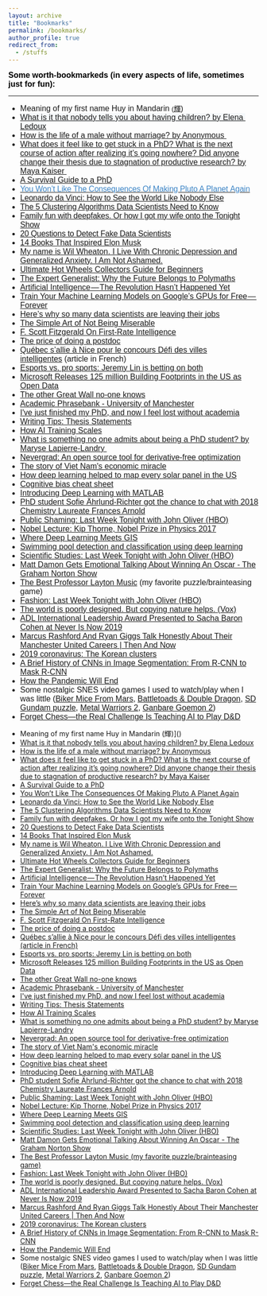 ```yaml
---
layout: archive
title: "Bookmarks"
permalink: /bookmarks/
author_profile: true
redirect_from:
  - /stuffs
---
```


<div><b style="background-color:transparent"><font color="#000000" face="trebuchet ms, sans-serif" size="3">Some worth-bookmarkeds (in every aspects of life, sometimes just for fun):</font></b></div>
<div>
<hr>
<div>

<ul><li><font face="trebuchet ms, sans-serif" size="3">Meaning of my first name Huy in Mandarin </font><span style="font-family:trebuchet ms,sans-serif;font-size:small">(</span><span style="font-family:trebuchet ms,sans-serif;color:rgb(0,0,0)"><a href="https://en.wiktionary.org/wiki/%E8%BC%9D">輝</a>)</span></li>
<li><font face="trebuchet ms, sans-serif" size="3" style="white-space:pre-wrap;background-color:rgb(245,248,250)"><a href="http://qr.ae/TUTqGe" style="white-space:pre-wrap;background-color:rgb(245,248,250)">What is it that nobody tells you about having children? by Elena Ledoux</a></font></li>
<li><a href="http://qr.ae/TUTqGH"><font face="trebuchet ms, sans-serif" size="3">How is the life of a male without marriage? by Anonymous&nbsp;</font></a></li>
<li><font face="trebuchet ms, sans-serif" size="3"><a href="http://qr.ae/TUTqGO">What does it feel like to get stuck in a PhD? What is the next course of action after realizing it’s going nowhere? Did anyone change their thesis due to stagnation of productive research? by Maya Kaiser&nbsp;</a></font></li>
<li><font face="trebuchet ms, sans-serif" size="3"><a href="http://karpathy.github.io/2016/09/07/phd/">A Survival Guide to a PhD</a></font></li>
<li><a href="https://medium.com/starts-with-a-bang/you-wont-like-the-consequences-of-making-pluto-a-planet-again-3019b2077129" style="letter-spacing:-0.015em"><font color="#3d85c6" face="trebuchet ms, sans-serif" size="3">You Won’t Like The Consequences Of Making Pluto A Planet&nbsp;Again</font></a></li>
<li><a href="https://medium.com/personal-growth/leonardo-da-vinci-how-to-see-the-world-like-nobody-else-7eb9d60dacac" style="letter-spacing:-0.21px"><font face="trebuchet ms, sans-serif" size="3">Leonardo da Vinci: How to See the World Like Nobody Else</font></a></li>
<li><a href="https://towardsdatascience.com/the-5-clustering-algorithms-data-scientists-need-to-know-a36d136ef68" style="letter-spacing:-0.24px;background-color:transparent"><font face="trebuchet ms, sans-serif" size="3">The 5 Clustering Algorithms Data Scientists Need to Know</font></a></li>
<li><a href="https://towardsdatascience.com/family-fun-with-deepfakes-or-how-i-got-my-wife-onto-the-tonight-show-a4454775c011" style="letter-spacing:-0.24px"><font face="trebuchet ms, sans-serif" size="3">Family fun with deepfakes. Or how I got my wife onto the Tonight Show</font></a></li>
<li><a href="https://www.kdnuggets.com/2016/01/20-questions-to-detect-fake-data-scientists.html" style="letter-spacing:-0.24px"><font face="trebuchet ms, sans-serif" size="3">20 Questions to Detect Fake Data Scientists</font></a></li>
<li><a href="http://time.com/4122837/elon-musk-book-recommendations/"><font face="trebuchet ms, sans-serif" size="3">14 Books That Inspired Elon Musk</font></a></li>
<li><a href="https://medium.com/@wilw/my-name-is-wil-wheaton-i-live-with-chronic-depression-and-generalized-anxiety-i-am-not-ashamed-8f693f9c0af1"><font face="trebuchet ms, sans-serif" size="3">My name is Wil Wheaton. I Live With Chronic Depression and Generalized Anxiety. I Am Not Ashamed.</font></a></li>
<li><a href="http://blog.wheelsbywovka.com/ultimate-hot-wheels-collectors-guide-beginners-2016-edition/"><font face="trebuchet ms, sans-serif" size="3">Ultimate Hot Wheels Collectors Guide for Beginners</font></a></li>
<li><a href="https://medium.com/@ztrana/the-expert-generalist-why-the-future-belongs-to-polymaths-46b0e9edc7bc"><font face="trebuchet ms, sans-serif" size="3">The Expert Generalist: Why the Future Belongs to Polymaths</font></a></li>
<li><a href="https://medium.com/@mijordan3/artificial-intelligence-the-revolution-hasnt-happened-yet-5e1d5812e1e7"><font face="trebuchet ms, sans-serif" size="3">Artificial Intelligence — The Revolution Hasn’t Happened Yet</font></a></li>
<li><a href="https://hackernoon.com/train-your-machine-learning-models-on-googles-gpus-for-free-forever-a41bd309d6ad"><font face="trebuchet ms, sans-serif" size="3">Train Your Machine Learning Models on Google’s GPUs for Free — Forever</font></a></li>
<li><a href="https://towardsdatascience.com/why-so-many-data-scientists-are-leaving-their-jobs-a1f0329d7ea4"><font face="trebuchet ms, sans-serif" size="3">Here’s why so many data scientists are leaving their jobs</font></a></li>
<li><a href="https://medium.com/personal-growth/the-simple-art-of-not-being-miserable-b374f42bc318"><font face="trebuchet ms, sans-serif" size="3">The Simple Art of Not Being Miserable</font></a></li>
<li><a href="https://medium.com/personal-growth/f-scott-fitzgerald-on-first-rate-intelligence-7cf8ea002794"><font face="trebuchet ms, sans-serif" size="3">F. Scott Fitzgerald On First-Rate Intelligence</font></a></li>
<li><a href="http://www.sciencemag.org/careers/2017/01/price-doing-postdoc?utm_source=sciencemagazine&amp;utm_medium=facebook-text&amp;utm_campaign=postdocprice-10365"><font face="trebuchet ms, sans-serif" size="3">The price of doing a postdoc</font></a></li>
<li><font face="trebuchet ms, sans-serif" size="3"><a href="https://www.lesoleil.com/actualite/quebec-sallie-a-nice-pour-le-concours-defi-des-villes-intelligentes-0780e6eaa1f92724d00f70c417b0a8b8">Québec s’allie à Nice pour le concours Défi des villes intelligentes</a><span style="background-color:transparent">&nbsp;(article in French)</span></font></li>
<li><a href="https://qz.com/1438337/esports-vs-pro-sports-jeremy-lin-is-betting-on-both/"><font face="trebuchet ms, sans-serif" size="3">Esports vs. pro sports: Jeremy Lin is betting on both</font></a></li>
<li><a href="https://blogs.bing.com/maps/2018-06/microsoft-releases-125-million-building-footprints-in-the-us-as-open-data"><font face="trebuchet ms, sans-serif" size="3">Microsoft Releases 125 million Building Footprints in the US as Open Data</font></a></li>
<li><a href="https://www.bbc.com/reel/video/p06jpl8v/The-other-Great-Wall-no--one-knows"><font face="trebuchet ms, sans-serif" size="3">The other Great Wall no-one knows</font></a></li>
<li><a href="http://www.phrasebank.manchester.ac.uk/"><font face="trebuchet ms, sans-serif" size="3">Academic Phrasebank - University of Manchester</font></a></li>
<li><a href="https://www.theguardian.com/education/2018/sep/28/ive-just-finished-my-phd-and-now-i-feel-lost-without-academia"><font face="trebuchet ms, sans-serif" size="3">I've just finished my PhD, and now I feel lost without academia</font></a></li>
<li><a href="http://www.cws.illinois.edu/workshop/writers/tips/thesis/"><font face="trebuchet ms, sans-serif" size="3">Writing Tips: Thesis Statements</font></a></li>
<li><a href="https://blog.openai.com/science-of-ai/"><font face="trebuchet ms, sans-serif" size="3">How AI Training Scales</font></a></li>
<li><a href="https://www.quora.com/What-is-something-no-one-admits-about-being-a-PhD-student/answer/Maryse-Lapierre-Landry?ch=2"><font face="trebuchet ms, sans-serif" size="3">What is something no one admits about being a PhD student? by Maryse Lapierre-Landry&nbsp;</font></a></li>
<li><a href="https://code.fb.com/ai-research/nevergrad/"><font face="trebuchet ms, sans-serif" size="3">Nevergrad: An open source tool for derivative-free optimization</font></a></li>
<li><a href="https://www.weforum.org/agenda/2018/09/how-vietnam-became-an-economic-miracle?utm_source=Facebook%20Videos&amp;utm_medium=Facebook%20Videos&amp;utm_campaign=Facebook%20Video%20Blogs"><font face="trebuchet ms, sans-serif" size="3">The story of Viet Nam's economic miracle</font></a></li>
<li><a href="https://www.technologyreview.com/the-download/612650/how-deep-learning-helped-to-map-every-solar-panel-in-the-us/?utm_source=facebook&amp;utm_medium=tr_social&amp;utm_campaign=site_visitor.unpaid.engagement&amp;fbclid=IwAR34HrOqrQyI8kYIunly7UG5O_wpmYRaWciVDm8-dTHpORyhWO_CwqO4otg&amp;fbclid=IwAR0YthBo73huTSeaYrxu-s04oQCN-R-1zdMba5Xi0KrxPiWPMYQJtByPYU8"><font face="trebuchet ms, sans-serif" size="3">How deep learning helped to map every solar panel in the US</font></a></li>
<li><a href="https://betterhumans.coach.me/cognitive-bias-cheat-sheet-55a472476b18?fbclid=IwAR3KTjMJbN8j0IMt9hvyegRFF8P2xVw8tLBGnMgS6J6nCeYBE_3YxIYaS4M"><font face="trebuchet ms, sans-serif" size="3">Cognitive bias cheat sheet</font></a></li>
<li><a href="https://www.mathworks.com/content/dam/mathworks/tag-team/Objects/d/80879v00_Deep_Learning_ebook.pdf"><font face="trebuchet ms, sans-serif" size="3">Introducing Deep Learning&nbsp;<span style="background-color:transparent">with MATLAB</span></font></a></li>
<li><a href="https://www.facebook.com/nobelprize/videos/2206766369584574/" style="background-color:transparent"><font face="trebuchet ms, sans-serif" size="3">PhD student Sofie Ährlund-Richter got the chance to chat with 2018 Chemistry Laureate Frances Arnold</font></a></li>
<li><a href="https://youtu.be/Yq7Eh6JTKIg"><font face="trebuchet ms, sans-serif" size="3">Public Shaming: Last Week Tonight with John Oliver (HBO)</font></a></li>
<li><a href="https://www.youtube.com/watch?v=TZLvEp_xjnY"><font face="trebuchet ms, sans-serif" size="3">Nobel Lecture: Kip Thorne, Nobel Prize in Physics 2017</font></a></li>
<li><a href="https://www.esri.com/about/newsroom/arcwatch/where-deep-learning-meets-gis/?adumkts=social&amp;utm_source=social&amp;aduc=social&amp;adum=external&amp;aduSF=twitter&amp;aduca=social_branding&amp;aduco=arcwatch_deep_learning_GIS&amp;aduat=webpage&amp;sf_id=701f2000000n9YHAAY&amp;adbsc=social_branding_20190625_2790191&amp;adbid=1143567288857026560&amp;adbpl=tw&amp;adbpr=16132791"><font face="trebuchet ms, sans-serif" size="3">Where Deep Learning Meets GIS</font></a></li>
<li><a href="https://medium.com/geoai/swimming-pool-detection-and-classification-using-deep-learning-aaf4a3a5e652"><font face="trebuchet ms, sans-serif" size="3">Swimming pool detection and classification using deep learning</font></a></li>
<li><a href="https://www.youtube.com/watch?v=0Rnq1NpHdmw"><font face="trebuchet ms, sans-serif" size="3">Scientific Studies: Last Week Tonight with John Oliver (HBO)</font></a></li>
<li><a href="https://www.youtube.com/watch?v=Jf4hSjUNInU"><font face="trebuchet ms, sans-serif" size="3">Matt Damon Gets Emotional Talking About Winning An Oscar - The Graham Norton Show</font></a></li>
<li><font face="trebuchet ms, sans-serif" size="3"><a href="https://www.youtube.com/watch?v=PdBjCkWXbls">The Best Professor Layton Music</a><span style="background-color:transparent">&nbsp;(my favorite puzzle/brainteasing game)</span></font></li>
<li><a href="https://www.youtube.com/watch?v=VdLf4fihP78"><font face="trebuchet ms, sans-serif" size="3">Fashion: Last Week Tonight with John Oliver (HBO)</font></a></li>
<li><a href="https://www.youtube.com/watch?v=iMtXqTmfta0"><font face="trebuchet ms, sans-serif" size="3">The world is poorly designed. But copying nature helps. (Vox)</font></a></li>
<li><font face="trebuchet ms, sans-serif" size="3" style="font-variant:var(--ytd-video-primary-info-renderer-title-font-variant,inherit)"><a href="https://youtu.be/ymaWq5yZIYM" style="font-variant:var(--ytd-video-primary-info-renderer-title-font-variant,inherit)">ADL International Leadership Award Presented to Sacha Baron Cohen at Never Is Now 2019</a></font></li>
<li><span style="background-color:transparent"><font face="trebuchet ms, sans-serif" size="3"><a href="https://www.youtube.com/watch?v=OVZzukNBR8k">Marcus Rashford And Ryan Giggs Talk Honestly About Their Manchester United Careers | Then And Now</a></font></span></li>
<li><span style="background-color:transparent"><font face="trebuchet ms, sans-serif" size="3"><a href="https://graphics.reuters.com/CHINA-HEALTH-SOUTHKOREA-CLUSTERS/0100B5G33SB/index.html">2019 coronavirus:&nbsp;The Korean clusters</a></font></span></li>
<li><span style="background-color:transparent"><font face="trebuchet ms, sans-serif" size="3"><a href="https://blog.athelas.com/a-brief-history-of-cnns-in-image-segmentation-from-r-cnn-to-mask-r-cnn-34ea83205de4">A Brief History of CNNs in Image Segmentation: From R-CNN to Mask R-CNN</a></font></span></li>
<li><span style="background-color:transparent"><font face="trebuchet ms, sans-serif" size="3"><a href="https://www.theatlantic.com/health/archive/2020/03/how-will-coronavirus-end/608719/?linkId=85439737">How the Pandemic Will End</a></font></span></li>
<li><span style="background-color:transparent"><font face="trebuchet ms, sans-serif" size="3">Some&nbsp;nostalgic SNES video games I used to watch/play when I was little (<a href="https://www.youtube.com/watch?v=C_-RLtfSEi4">Biker Mice From Mars</a>, <a href="https://www.youtube.com/watch?v=ofTWPtv8X5c">Battletoads &amp; Double Dragon</a>, <a href="https://www.youtube.com/watch?v=aiwrqFwEFtA&amp;list=PLF0YRjI3HrYw-Cvem7NEfilOfH7PxFNP5">SD Gundam puzzle</a>, <a href="https://www.youtube.com/watch?v=VNQ6Qf7krKI">Metal Warriors 2</a>,&nbsp;</font></span><font face="trebuchet ms, sans-serif" size="3"><a href="https://www.youtube.com/watch?v=ob648xBCMEw">Ganbare Goemon 2</a><span style="color:var(--ytd-video-primary-info-renderer-title-color,var(--yt-spec-text-primary));font-variant:var(--ytd-video-primary-info-renderer-title-font-variant,inherit);background-color:transparent">)</span></font></li>
<li><span style="background-color:transparent"><font face="trebuchet ms, sans-serif" size="3"><a href="">Forget Chess—the Real Challenge Is Teaching AI to Play D&amp;D</a></font></span></li></ul>


- Meaning of my first name Huy in Mandarin (輝)]()
- [What is it that nobody tells you about having children? by Elena Ledoux]()
- [How is the life of a male without marriage? by Anonymous ]()
- [What does it feel like to get stuck in a PhD? What is the next course of action after realizing it’s going nowhere? Did anyone change their thesis due to stagnation of productive research? by Maya Kaiser ]()
- [A Survival Guide to a PhD](http://karpathy.github.io/2016/09/07/phd/)
- [You Won’t Like The Consequences Of Making Pluto A Planet Again]()
- [Leonardo da Vinci: How to See the World Like Nobody Else]()
- [The 5 Clustering Algorithms Data Scientists Need to Know]()
- [Family fun with deepfakes. Or how I got my wife onto the Tonight Show]()
- [20 Questions to Detect Fake Data Scientists]()
- [14 Books That Inspired Elon Musk]()
- [My name is Wil Wheaton. I Live With Chronic Depression and Generalized Anxiety. I Am Not Ashamed.]()
- [Ultimate Hot Wheels Collectors Guide for Beginners]()
- [The Expert Generalist: Why the Future Belongs to Polymaths]()
- [Artificial Intelligence — The Revolution Hasn’t Happened Yet]()
- [Train Your Machine Learning Models on Google’s GPUs for Free — Forever]()
- [Here’s why so many data scientists are leaving their jobs]()
- [The Simple Art of Not Being Miserable]()
- [F. Scott Fitzgerald On First-Rate Intelligence]()
- [The price of doing a postdoc]()
- [Québec s’allie à Nice pour le concours Défi des villes intelligentes (article in French)]()
- [Esports vs. pro sports: Jeremy Lin is betting on both]()
- [Microsoft Releases 125 million Building Footprints in the US as Open Data]()
- [The other Great Wall no-one knows]()
- [Academic Phrasebank - University of Manchester]()
- [I've just finished my PhD, and now I feel lost without academia]()
- [Writing Tips: Thesis Statements]()
- [How AI Training Scales]()
- [What is something no one admits about being a PhD student? by Maryse Lapierre-Landry ]()
- [Nevergrad: An open source tool for derivative-free optimization]()
- [The story of Viet Nam's economic miracle]()
- [How deep learning helped to map every solar panel in the US]()
- [Cognitive bias cheat sheet]()
- [Introducing Deep Learning with MATLAB]()
- [PhD student Sofie Ährlund-Richter got the chance to chat with 2018 Chemistry Laureate Frances Arnold]()
- [Public Shaming: Last Week Tonight with John Oliver (HBO)]()
- [Nobel Lecture: Kip Thorne, Nobel Prize in Physics 2017]()
- [Where Deep Learning Meets GIS]()
- [Swimming pool detection and classification using deep learning]()
- [Scientific Studies: Last Week Tonight with John Oliver (HBO)]()
- [Matt Damon Gets Emotional Talking About Winning An Oscar - The Graham Norton Show]()
- [The Best Professor Layton Music (my favorite puzzle/brainteasing game)]()
- [Fashion: Last Week Tonight with John Oliver (HBO)]()
- [The world is poorly designed. But copying nature helps. (Vox)]()
- [ADL International Leadership Award Presented to Sacha Baron Cohen at Never Is Now 2019]()
- [Marcus Rashford And Ryan Giggs Talk Honestly About Their Manchester United Careers | Then And Now]()
- [2019 coronavirus: The Korean clusters]()
- [A Brief History of CNNs in Image Segmentation: From R-CNN to Mask R-CNN]()
- [How the Pandemic Will End]()
- Some nostalgic SNES video games I used to watch/play when I was little ([Biker Mice From Mars](), [Battletoads & Double Dragon](), [SD Gundam puzzle](), [Metal Warriors 2](), [Ganbare Goemon 2]())
- [Forget Chess—the Real Challenge Is Teaching AI to Play D&D](https://www.wired.com/story/forget-chess-real-challenge-teaching-ai-play-dandd/)

